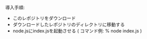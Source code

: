 
導入手順:
- このレポジトリをダウンロード
- ダウンロードしたレポジトリのディレクトリに移動する
- node.jsにindex.jsを起動させる ( コマンド例: % node index.js )